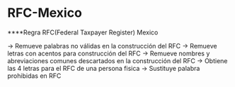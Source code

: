 # RFC-Mexico

****Regra RFC(Federal Taxpayer Register) Mexico

-> Remueve palabras no válidas en la construcción del RFC
-> Remueve letras con acentos para construcción del RFC
-> Remueve nombres y abreviaciones comunes descartados en la construcción del RFC
-> Obtiene las 4 letras para el RFC de una persona fisica
-> Sustituye palabra prohibidas en RFC